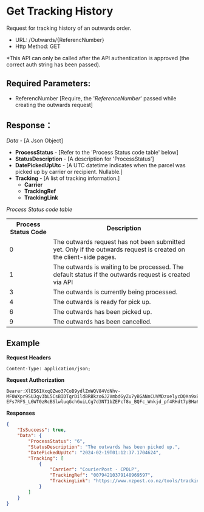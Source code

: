 # Get Tracking History

Request for tracking history of an outwards order.

- URL: /Outwards/{ReferencNumber}
- Http Method: GET

*This API can only be called after the API authentication is approved (the correct
auth string has been passed). 

## Required Parameters:
* ReferencNumber [Require, the '*ReferenceNumber*' passed while creating the outwards request]

## Response：
*Data* - [A Json Object]
- **ProcessStatus** - [Refer to the 'Process Status code table' below]
- **StatusDescription** - [A description for 'ProcessStatus']
- **DatePickedUpUtc** - [A UTC datetime indicates when the parcel was picked up by carrier or recipient. Nullable.]
- **Tracking** - [A list of tracking information.]
  - **Carrier** 
  - **TrackingRef**
  - **TrackingLink**

*Process Status code table*
<table>
  <tr>
    <th>Process Status Code</th>
    <th>Description</th>
  </tr>
  <tr>
    <td>0</td>
    <td>The outwards request has not been submitted yet. Only if the outwards request is created on the client-side pages.</td>
  </tr>
  <tr>
    <td>1</td>
    <td>The outwards is waiting to be processed. The default status if the outwards request is created via API</td>
  </tr>
  <tr>
    <td>3</td>
    <td>The outwards is currently being processed.</td>
  </tr>
  <tr>
    <td>4</td>
    <td>The outwards is ready for pick up.</td>
  </tr>
  <tr>
    <td>6</td>
    <td>The outwards has been picked up.</td>
  </tr>
  <tr>
    <td>9</td>
    <td>The outwards has been cancelled.</td>
  </tr>
</table>

## Example

**Request Headers**
```
Content-Type: application/json;
```

**Request Authorization**
```
Bearer:XlES6IXxqQZwo37CoB9ydlZmWQV84VdNhv-MF0WXpr9SUJqv3bL5CsBIDTqrDildBRBkzo6J2VmbdGyZu7yBGANnCUVMDzxelycDQXn9xBxqobDBAVs70nslc4C90PJ6jmtEI56U5SD8ms5c7ubKOa6DR0rLb_GTY4kXitqHPsPpCaUKckwGSIyCwGeZcAx60A50Na2CTISg5CfCGFTTAOQ6znVRLkJIb4fbbI87iYkBLDbQb2S09iFAqMc0odR9lpziU3BS5y41fZBXHwUUCEwk2-EFs7RFS_L6WT0zRcBSlwluqGchGuiLCg7d3NT1bZEPcf8u_BQFc_Wnkjd_pf4RHdt7pBHa6mgDib5ao1hugdE5z
```

**Responses**
``` json
{
    "IsSuccess": true,
    "Data": {
        "ProcessStatus": "6",
        "StatusDescription": "The outwards has been picked up.",
        "DatePickedUpUtc": "2024-02-19T01:12:37.1704624",
        "Tracking": [
            {
                "Carrier": "CourierPost - CPOLP",
                "TrackingRef": "00794210379148969597",
                "TrackingLink": "https://www.nzpost.co.nz/tools/tracking/item/00794210379148969597"
            }
        ]
    }
}
```
